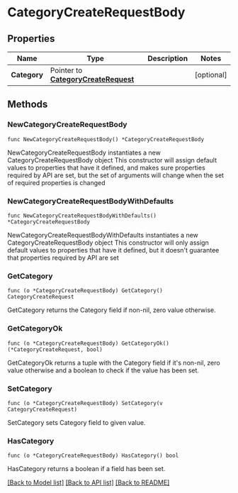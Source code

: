 # CategoryCreateRequestBody

## Properties

Name | Type | Description | Notes
------------ | ------------- | ------------- | -------------
**Category** | Pointer to [**CategoryCreateRequest**](CategoryCreateRequest.md) |  | [optional] 

## Methods

### NewCategoryCreateRequestBody

`func NewCategoryCreateRequestBody() *CategoryCreateRequestBody`

NewCategoryCreateRequestBody instantiates a new CategoryCreateRequestBody object
This constructor will assign default values to properties that have it defined,
and makes sure properties required by API are set, but the set of arguments
will change when the set of required properties is changed

### NewCategoryCreateRequestBodyWithDefaults

`func NewCategoryCreateRequestBodyWithDefaults() *CategoryCreateRequestBody`

NewCategoryCreateRequestBodyWithDefaults instantiates a new CategoryCreateRequestBody object
This constructor will only assign default values to properties that have it defined,
but it doesn't guarantee that properties required by API are set

### GetCategory

`func (o *CategoryCreateRequestBody) GetCategory() CategoryCreateRequest`

GetCategory returns the Category field if non-nil, zero value otherwise.

### GetCategoryOk

`func (o *CategoryCreateRequestBody) GetCategoryOk() (*CategoryCreateRequest, bool)`

GetCategoryOk returns a tuple with the Category field if it's non-nil, zero value otherwise
and a boolean to check if the value has been set.

### SetCategory

`func (o *CategoryCreateRequestBody) SetCategory(v CategoryCreateRequest)`

SetCategory sets Category field to given value.

### HasCategory

`func (o *CategoryCreateRequestBody) HasCategory() bool`

HasCategory returns a boolean if a field has been set.


[[Back to Model list]](../README.md#documentation-for-models) [[Back to API list]](../README.md#documentation-for-api-endpoints) [[Back to README]](../README.md)


